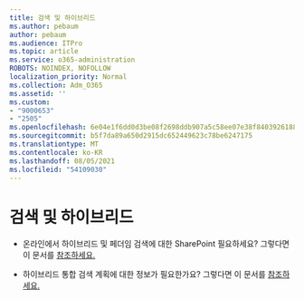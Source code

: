 ```yaml
---
title: 검색 및 하이브리드
ms.author: pebaum
author: pebaum
ms.audience: ITPro
ms.topic: article
ms.service: o365-administration
ROBOTS: NOINDEX, NOFOLLOW
localization_priority: Normal
ms.collection: Adm_O365
ms.assetid: ''
ms.custom:
- "9000653"
- "2505"
ms.openlocfilehash: 6e04e1f6dd0d3be08f2698ddb907a5c58ee07e38f8403926188006f799537026
ms.sourcegitcommit: b5f7da89a650d2915dc652449623c78be6247175
ms.translationtype: MT
ms.contentlocale: ko-KR
ms.lasthandoff: 08/05/2021
ms.locfileid: "54109030"
---
```

# <a name="search-and-hybrid"></a>검색 및 하이브리드

- 온라인에서 하이브리드 및 페더임 검색에 대한 SharePoint 필요하세요? 그렇다면 이 문서를 [참조하세요.](https://docs.microsoft.com/sharepoint/hybrid/hybrid-search-in-sharepoint)

- 하이브리드 통합 검색 계획에 대한 정보가 필요한가요?  그렇다면 이 문서를 [참조하세요.](https://docs.microsoft.com/sharepoint/hybrid/plan-hybrid-federated-search)



